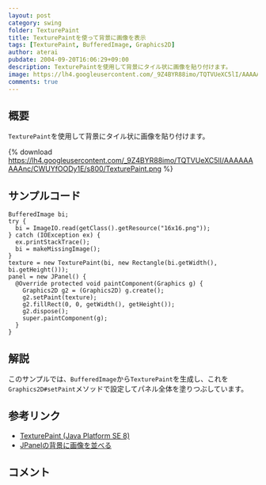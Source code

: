 ```yaml
---
layout: post
category: swing
folder: TexturePaint
title: TexturePaintを使って背景に画像を表示
tags: [TexturePaint, BufferedImage, Graphics2D]
author: aterai
pubdate: 2004-09-20T16:06:29+09:00
description: TexturePaintを使用して背景にタイル状に画像を貼り付けます。
image: https://lh4.googleusercontent.com/_9Z4BYR88imo/TQTVUeXC5lI/AAAAAAAAAnc/CWUYfOODy1E/s800/TexturePaint.png
comments: true
---
```

## 概要
`TexturePaint`を使用して背景にタイル状に画像を貼り付けます。

{% download https://lh4.googleusercontent.com/_9Z4BYR88imo/TQTVUeXC5lI/AAAAAAAAAnc/CWUYfOODy1E/s800/TexturePaint.png %}

## サンプルコード
<pre class="prettyprint"><code>BufferedImage bi;
try {
  bi = ImageIO.read(getClass().getResource("16x16.png"));
} catch (IOException ex) {
  ex.printStackTrace();
  bi = makeMissingImage();
}
texture = new TexturePaint(bi, new Rectangle(bi.getWidth(), bi.getHeight()));
panel = new JPanel() {
  @Override protected void paintComponent(Graphics g) {
    Graphics2D g2 = (Graphics2D) g.create();
    g2.setPaint(texture);
    g2.fillRect(0, 0, getWidth(), getHeight());
    g2.dispose();
    super.paintComponent(g);
  }
}
</code></pre>

## 解説
このサンプルでは、`BufferedImage`から`TexturePaint`を生成し、これを`Graphics2D#setPaint`メソッドで設定してパネル全体を塗りつぶしています。

## 参考リンク
- [TexturePaint (Java Platform SE 8)](https://docs.oracle.com/javase/jp/8/docs/api/java/awt/TexturePaint.html)
- [JPanelの背景に画像を並べる](https://ateraimemo.com/Swing/BackgroundImage.html)

<!-- dummy comment line for breaking list -->

## コメント
